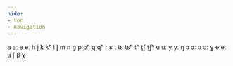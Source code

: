 ```yaml
---
hide:
- toc
- navigation
---
```

a
aː
e
eː
h
j
k
kʰ
l
l̥
m
n
n̥
p
pʰ
q
qʰ
r
s
t
ts
tsʰ
tʰ
t̠ʃ
t̠ʃʰ
u
uː
y
yː
ŋ
ɔ
ɔː
ə
əː
ɣ
ɵ
ɵː
ʁ
ʃ
β
χ
